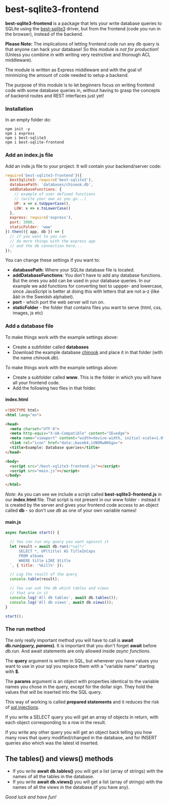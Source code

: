 # best-sqlite3-frontend

**best-sqlite3-frontend** is a package that lets your write database queries to SQLite using the [best-sqlite3](https://www.npmjs.com/package/best-sqlite3) driver, but from the frontend (code you run in the browser), instead of the backend.

**Please Note:** The implications of letting frontend code run any db query is that anyone can hack your database! So this module is *not for production*! (Unless you combine in with writing very restrictive and thorough ACL middleware). 

The module is written as Express middleware and with the goal of minimizing the amount of code needed to setup a backend.

The purpose of this module is to let beginners focus on writing frontend code with some database queries in, without having to  grasp the concepts of backend routes and REST interfaces just yet!

### Installation
In an empty folder do:

```
npm init -y
npm i express
npm i best-sqlite3
npm i best-sqlite-frontend
```

### Add an index.js file
Add an inde.js file to your project. It will contain your backend/server code:

```js
require('best-sqlite3-frontend')({
  bestSqlite3: require('best-sqlite3'),
  databasePath: 'databases/chinook.db',
  addDatabaseFunctions: {
    // example of user defined functions
    // (write your own as you go...)
    UP: x => x.toUpperCase(),
    LOW: x => x.toLowerCase()
  },
  express: require('express'),
  port: 3000,
  staticFolder: 'www'
}).then(({ app, db }) => {
  // if you want to you can
  // do more things with the express app 
  // and the db connection here...
});
```
You can change these settings if you want to:
* **databasePath**: Where your SQLite database file is located.
* **addDatabaseFunctions**: You don't have to add any database functions. But the ones you add can be used in your database queries. In our example we add functions for converting text to uppper- and lowercase, since JavaScript is better at doing this with letters that are not a-z (like åäö in the Sweidsh alphabet).
* **port** - which port the web server will run on.
* **staticFolder** - the folder that contains files you want to serve (html, css, images, js etc)

### Add a database file
To make things work with the example settings above: 
* Create a subfolder called **databases**
* Download the example database [chinook](https://www.sqlitetutorial.net/sqlite-sample-database/) and place it in that folder (with the name *chinook.db*).

To make things work with the example settings above: 
* Create a subfolder called **www**. This is the folder in which you will have all your frontend code.
* Add the following two files in that folder.

#### index.html
```html
<!DOCTYPE html>
<html lang="en">

<head>
  <meta charset="UTF-8">
  <meta http-equiv="X-UA-Compatible" content="IE=edge">
  <meta name="viewport" content="width=device-width, initial-scale=1.0">
  <link rel="icon" href="data:;base64,iVBORw0KGgo=">
  <title>Example: Database queries</title>
</head>

<body>
  <script src="/best-sqlite3-frontend.js"></script>
  <script src="main.js"></script>
</body>

</html>
```

*Note*: As you can see we include a script called **best-sqlite3-frontend.js** in our **index.html** file. That script is not present in our www folder - instead it is created by the server and gives your frontend code access to an object called **db** - so don't use *db* as one of your own variable names!


#### main.js
```js
async function start() {

  // You can run any query you want against it
  let result = await db.run(/*sql*/`
      SELECT *, UP(title) AS TitleInCaps 
      FROM albums 
      WHERE title LIKE $title
  `, { title: '%kill%' });

  // Log the result of the query
  console.table(result);

  // You can ask the db which tables and views
  // that are in it
  console.log('All db tables', await db.tables());
  console.log('All db views', await db.views());
}

start();
```

### The run method
The only really important method you will have to call is **await db.run(*query, params*)**. It is important that you don't forget **await** before *db.run*. And await statements are only allowed inside *async functions*.

The **query** argument is written in SQL, but whenever you have values you want to use in your sql you replace them with a "variable name" starting with **$**.

The **params** argument is an object with properties identical to the variable names you chose in the query, except for the dollar sign. They hold the values that will be inserted into the SQL query.

This way of working is called **prepared statements** and it reduces the risk of [sql injections](https://en.wikipedia.org/wiki/SQL_injection).

If you write a SELECT query you will get an array of objects in return, with each object corresponding to a row in the result.

If you write any other query you will get an object back telling you how many rows that query modified/changed in the database, and for INSERT queries also which was the latest id inserted.

## The tables() and views() methods
* If you write **await db.tables()** you will get a list (array of strings) with the names of all the tables in the database.
* If you write **await db.views()** you will get a list (array of strings) with the names of all the views in the database (if you have any).

*Good luck and have fun!*

